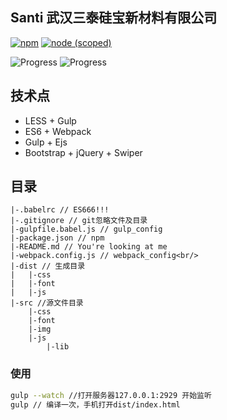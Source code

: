 ## Santi 武汉三泰硅宝新材料有限公司

[![npm](https://img.shields.io/npm/v/npm.svg)](https://nodejs.org/dist/v8.9.1/node-v8.9.1-x64.msi) [![node (scoped)](https://img.shields.io/node/v/@stdlib/stdlib.svg)](https://nodejs.org/dist/v8.9.1/node-v8.9.1-x64.msi)

![Progress](http://progressed.io/bar/95?title=ui) ![Progress](http://progressed.io/bar/80?title=web)

## 技术点

- LESS + Gulp
- ES6 + Webpack
- Gulp + Ejs
- Bootstrap + jQuery + Swiper

## 目录

```
|-.babelrc // ES666!!!
|-.gitignore // git忽略文件及目录
|-gulpfile.babel.js // gulp_config
|-package.json // npm
|-README.md // You're looking at me
|-webpack.config.js // webpack_config<br/>
|-dist // 生成目录
|	|-css
|	|-font
|	|-js
|-src //源文件目录
	|-css
	|-font
	|-img
	|-js
		|-lib
```

### 使用

```bash
gulp --watch //打开服务器127.0.0.1:2929 开始监听
gulp // 编译一次，手机打开dist/index.html
```


